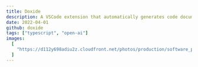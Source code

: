 ```yaml
---
title: Doxide
description: A VSCode extension that automatically generates code documentation, such as comments and docstrings, using OpenAI-Codex.
date: 2022-04-01
github: doxide
tags: ["typescript", "open-ai"]
images:
  [
    "https://d112y698adiu2z.cloudfront.net/photos/production/software_photos/001/887/735/datas/original.gif",
  ]
---
```

